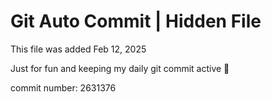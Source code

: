 # Git Auto Commit | Hidden File

This file was added Feb 12, 2025

Just for fun and keeping my daily git commit active 🤪

commit number: 2631376
